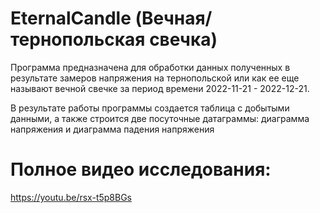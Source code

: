 # EternalCandle (Вечная/тернопольская свечка)
Программа предназначена для обработки данных полученных в результате замеров напряжения на тернопольской или как ее еще называют вечной свечке за период времени 2022-11-21 - 2022-12-21.

В результате работы программы создается таблица с добытыми данными, а также строится две посуточные датаграммы: диаграмма напряжения и диаграмма падения напряжения

# Полное видео исследования:
https://youtu.be/rsx-t5p8BGs
